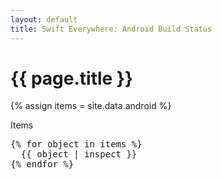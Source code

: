 ```yaml
---
layout: default
title: Swift Everywhere: Android Build Status
---
```

<h1>{{ page.title }}</h1>

{% assign items = site.data.android %}

<p>
Items
<p>

<pre>
{% for object in items %}
  {{ object | inspect }} 
{% endfor %}
</pre>


